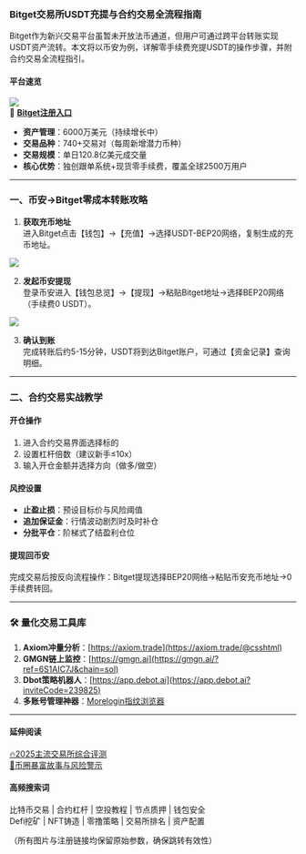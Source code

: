 ### Bitget交易所USDT充提与合约交易全流程指南
Bitget作为新兴交易平台虽暂未开放法币通道，但用户可通过跨平台转账实现USDT资产流转。本文将以币安为例，详解零手续费充提USDT的操作步骤，并附合约交易全流程指引。

#### 平台速览
[![](https://fe095ec.webp.li/top-10-exchanges-003.jpg)](https://www.bitget.com/zh-CN/referral/register?from=referral&clacCode=VRNEYUTR)  
🔗 **[Bitget注册入口](https://www.bitget.com/zh-CN/referral/register?from=referral&clacCode=VRNEYUTR)**
- **资产管理**：6000万美元（持续增长中）
- **交易品种**：740+交易对（每周新增潜力币种）
- **交易规模**：单日120.8亿美元成交量
- **核心优势**：独创跟单系统+现货零手续费，覆盖全球2500万用户

---

### 一、币安→Bitget零成本转账攻略
1. **获取充币地址**  
进入Bitget点击【钱包】→【充值】→选择USDT-BEP20网络，复制生成的充币地址。

[![](https://307e939.webp.li/20250415174119986.png)](https://btc8848.com/top-10-exchanges)

2. **发起币安提现**  
登录币安进入【钱包总览】→【提现】→粘贴Bitget地址→选择BEP20网络（手续费0 USDT）。

[![](https://307e939.webp.li/20250415174345870.png)](https://btc8848.com/top-10-exchanges)

3. **确认到账**  
完成转账后约5-15分钟，USDT将到达Bitget账户，可通过【资金记录】查询明细。

---

### 二、合约交易实战教学
#### 开仓操作
1. 进入合约交易界面选择标的
2. 设置杠杆倍数（建议新手≤10x）
3. 输入开仓金额并选择方向（做多/做空）

#### 风控设置
- **止盈止损**：预设目标价与风险阈值
- **追加保证金**：行情波动剧烈时及时补仓
- **分批平仓**：阶梯式了结盈利仓位

#### 提现回币安
完成交易后按反向流程操作：Bitget提现选择BEP20网络→粘贴币安充币地址→0手续费转回。

---

### 🛠️ 量化交易工具库
1. **Axiom冲量分析**：[https://axiom.trade](https://axiom.trade/@csshtml)  
2. **GMGN链上监控**：[https://gmgn.ai](https://gmgn.ai/?ref=6S1AIC7J&chain=sol)  
3. **Dbot策略机器人**：[https://app.debot.ai](https://app.debot.ai?inviteCode=239825)  
4. **多账号管理神器**：[Morelogin指纹浏览器](https://www.morelogin.com/register/?from=administrator)

---

#### 延伸阅读
[🔥2025主流交易所综合评测](https://btc8848.com/top-10-exchanges/)  
[💸币圈暴富故事与风险警示](https://heiyetouzi.xyz/biquanstory001/)

#### 高频搜索词
比特币交易 | 合约杠杆 | 空投教程 | 节点质押 | 钱包安全  
Defi挖矿 | NFT铸造 | 零撸策略 | 交易所排名 | 资产配置  

（所有图片与注册链接均保留原始参数，确保跳转有效性）
